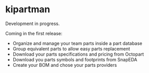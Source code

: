 # kipartman

Development in progress.

Coming in the first release:

  * Organize and manage your team parts inside a part database 
  * Group equivalent parts to allow easy parts replacement
  * Download your parts specifications and pricing from Octopart
  * Download you parts symbols and footprints from SnapEDA
  * Create your BOM and chose your parts providers
